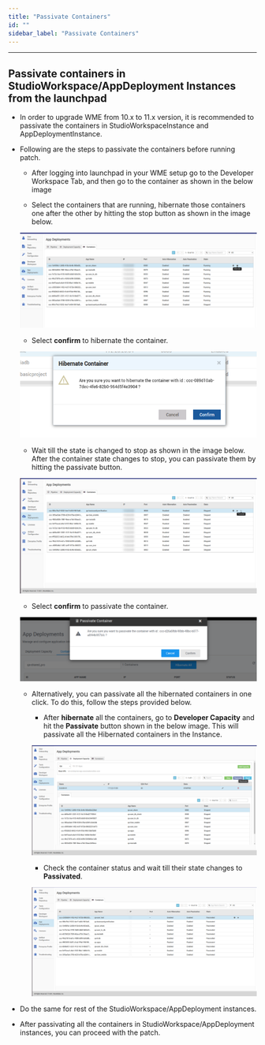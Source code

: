 ```yaml
---
title: "Passivate Containers"
id: ""
sidebar_label: "Passivate Containers"
---
```

---



## Passivate containers in StudioWorkspace/AppDeployment Instances from the launchpad

- In order to upgrade WME from 10.x to 11.x version, it is recommended to passivate the containers in StudioWorkspaceInstance and AppDeploymentInstance.

- Following are the steps to passivate the containers before running patch.
 
  - After logging into launchpad in your WME setup go to the Developer Workspace Tab, and then go to the container as shown in the below image

  - Select the containers that are running, hibernate those containers one after the other by hitting the stop button as shown in the image below.
  
  [![stop_conainers](/learn/assets/wme-setup/upgrade-wme-setup/hibernate.png)](/learn/assets/wme-setup/upgrade-wme-setup/hibernate.png)

  - Select **confirm** to hibernate the container.

  [![confirm_hibernate](/learn/assets/wme-setup/upgrade-wme-setup/confirm-hibernation.png)](/learn/assets/wme-setup/upgrade-wme-setup/confirm-hibernation.png)

  - Wait till the state is changed to stop as shown in the image below. After the container state changes to stop, you can passivate them by hitting the passivate button.

  [![hibernated_container](/learn/assets/wme-setup/upgrade-wme-setup/containers-stop.png)](/learn/assets/wme-setup/upgrade-wme-setup/containers-stop.png)

  - Select **confirm** to passivate the container.

  [![passivate_container](/learn/assets/wme-setup/upgrade-wme-setup/passivate-confirmation.png)](/learn/assets/wme-setup/upgrade-wme-setup/passivate-confirmation.png)

  - Alternatively, you can passivate all the hibernated containers in one click. To do this, follow the steps provided below.
   
    - After **hibernate** all the containers, go to **Developer Capacity** and hit the **Passivate** button shown in the below image. This will passivate all the Hibernated containers in the Instance.

    [![instance_passivate](/learn/assets/wme-setup/upgrade-wme-setup/instance-passivate.png)](/learn/assets/wme-setup/upgrade-wme-setup/instance-passivate.png) 

    - Check the container status and wait till their state changes to **Passivated**.

    [![conatiners_passivated](/learn/assets/wme-setup/upgrade-wme-setup/containers-passivate.png)](/learn/assets/wme-setup/upgrade-wme-setup/containers-passivate.png)


- Do the same for rest of the StudioWorkspace/AppDeployment instances.
- After passivating all the containers in StudioWorkspace/AppDeployment instances, you can proceed with the patch.    